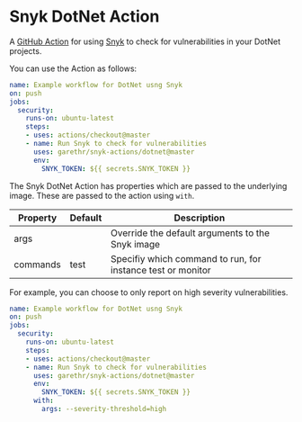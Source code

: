 # Snyk DotNet Action

A [GitHub Action](https://github.com/features/actions) for using [Snyk](https://snyk.io) to check for
vulnerabilities in your DotNet projects.

You can use the Action as follows:

```yaml
name: Example workflow for DotNet usng Snyk 
on: push
jobs:
  security:
    runs-on: ubuntu-latest
    steps:
    - uses: actions/checkout@master
    - name: Run Snyk to check for vulnerabilities
      uses: garethr/snyk-actions/dotnet@master
      env:
        SNYK_TOKEN: ${{ secrets.SNYK_TOKEN }}
```

The Snyk DotNet Action has properties which are passed to the underlying image. These are
passed to the action using `with`.

| Property | Default | Description |
| --- | --- | --- |
| args |   | Override the default arguments to the Snyk image |
| commands | test | Specifiy which command to run, for instance test or monitor |

For example, you can choose to only report on high severity vulnerabilities.

```yaml
name: Example workflow for DotNet usng Snyk 
on: push
jobs:
  security:
    runs-on: ubuntu-latest
    steps:
    - uses: actions/checkout@master
    - name: Run Snyk to check for vulnerabilities
      uses: garethr/snyk-actions/dotnet@master
      env:
        SNYK_TOKEN: ${{ secrets.SNYK_TOKEN }}
      with:
        args: --severity-threshold=high
```
